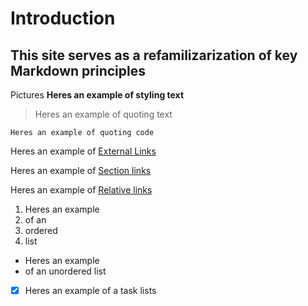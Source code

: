 # Introduction
## This site serves as a refamilizarization of key Markdown principles
Pictures
**Heres an example of styling text**
<picture>
  <source
    srcset="/shared-assets/images/examples/surfer.jpg"
    media="(orientation: portrait)" />
  <img src="/shared-assets/images/examples/painted-hand.jpg" alt="" />
</picture>

> Heres an example of quoting text

`Heres an example of quoting code`

Heres an example of [External Links](https://docs.github.com/en/get-started/writing-on-github/getting-started-with-writing-and-formatting-on-github/basic-writing-and-formatting-syntax#links)

Heres an example of [Section links](#introduction) 

Heres an example of [Relative links](README.md)

1. Heres an example 
2. of an
3. ordered
4. list

- Heres an example
- of an unordered list

-[x] Heres an example of a task lists

